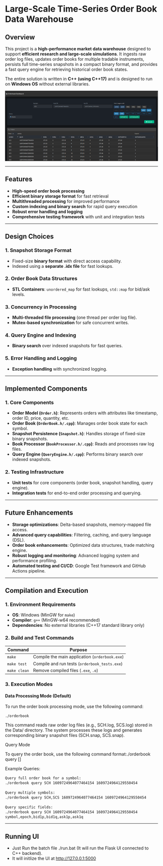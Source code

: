# Large-Scale Time-Series Order Book Data Warehouse

## Overview
This project is a **high-performance market data warehouse** designed to support **efficient research and large-scale simulations**. It ingests raw order log files, updates order books for multiple tradable instruments, persists full time-series snapshots in a compact binary format, and provides a fast query engine for retrieving historical order book states.

The entire solution is written in **C++ (using C++17)** and is designed to run on **Windows OS** without external libraries.

![UI Dashboard](Notes/Screanshots/UI_Dashboard.png)

---

## Features
- **High-speed order book processing**
- **Efficient binary storage format** for fast retrieval
- **Multithreaded processing** for improved performance
- **Custom indexing and binary search** for rapid query execution
- **Robust error handling and logging**
- **Comprehensive testing framework** with unit and integration tests

---

## Design Choices
### 1. Snapshot Storage Format
- Fixed-size **binary format** with direct access capability.
- Indexed using a **separate .idx file** for fast lookups.

### 2. Order Book Data Structures
- **STL Containers**: `unordered_map` for fast lookups, `std::map` for bid/ask levels.

### 3. Concurrency in Processing
- **Multi-threaded file processing** (one thread per order log file).
- **Mutex-based synchronization** for safe concurrent writes.

### 4. Query Engine and Indexing
- **Binary search** over indexed snapshots for fast queries.

### 5. Error Handling and Logging
- **Exception handling** with synchronized logging.

---

## Implemented Components
### 1. Core Components
- **Order Model (`Order.h`)**: Represents orders with attributes like timestamp, order ID, price, quantity, etc.
- **Order Book (`OrderBook.h/.cpp`)**: Manages order book state for each symbol.
- **Snapshot Persistence (`Snapshot.h`)**: Handles storage of fixed-size binary snapshots.
- **Book Processor (`BookProcessor.h/.cpp`)**: Reads and processes raw log files.
- **Query Engine (`QueryEngine.h/.cpp`)**: Performs binary search over indexed snapshots.

### 2. Testing Infrastructure
- **Unit tests** for core components (order book, snapshot handling, query engine).
- **Integration tests** for end-to-end order processing and querying.

---

## Future Enhancements
- **Storage optimizations**: Delta-based snapshots, memory-mapped file access.
- **Advanced query capabilities**: Filtering, caching, and query language (DSL).
- **Order book enhancements**: Optimized data structures, trade matching engine.
- **Robust logging and monitoring**: Advanced logging system and performance profiling.
- **Automated testing and CI/CD**: Google Test framework and GitHub Actions pipeline.

---

## Compilation and Execution

### 1. **Environment Requirements**
- **OS**: Windows (MinGW for `make`)
- **Compiler**: `g++` (MinGW-w64 recommended)
- **Dependencies**: No external libraries (C++17 standard library only)

### 2. **Build and Test Commands**
| Command             | Purpose                                      |
|---------------------|----------------------------------------------|
| `make`             | Compile the main application (`orderbook.exe`) |
| `make test`        | Compile and run tests (`orderbook_tests.exe`) |
| `make clean`       | Remove compiled files (`.exe`, `.o`)         |

### 3. **Execution Modes**
#### **Data Processing Mode (Default)**

To run the order book processing mode, use the following command:

    ./orderbook

This command reads raw order log files (e.g., SCH.log, SCS.log) stored in the Data/ directory. The system processes these logs and generates corresponding binary snapshot files (SCH.snap, SCS.snap).

Query Mode

To query the order book, use the following command format:./orderbook query <symbols> <startEpoch> <endEpoch> [<fields>]

Example Queries:

    Query full order book for a symbol:
    ./orderbook query SCH 1609724964077464154 1609724964129550454

    Query multiple symbols:
    ./orderbook query SCH,SCS 1609724964077464154 1609724964129550454

    Query specific fields:
    ./orderbook query SCH 1609724964077464154 1609724964129550454 symbol,epoch,bid1p,bid1q,ask1p,ask1q

---

## Running UI
- Just Run the batch file ./run.bat (It will run the Flask UI connected to C++ backend).
- It will initlize the UI at http://127.0.0.1:5000
